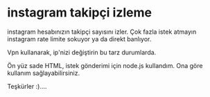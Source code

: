 # instagram takipçi izleme

instagram hesabınızın takipçi sayısını izler.
Çok fazla istek atmayın instagram rate limite sokuyor ya da direkt banlıyor.

Vpn kullanarak, ip'nizi değiştirin bu tarz durumlarda.

Ön yüz sade HTML, istek gönderimi için node.js kullandım. Ona göre kullanım sağlayabilirsiniz.

Teşkürler :)....
